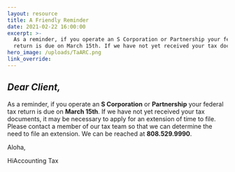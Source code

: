 ```yaml
---
layout: resource
title: A Friendly Reminder
date: 2021-02-22 16:00:00
excerpt: >-
  As a reminder, if you operate an S Corporation or Partnership your federal tax
  return is due on March 15th. If we have not yet received your tax documents...
hero_image: /uploads/TaARC.png
link_override:
---
```


## ***Dear Client,***

As a reminder, if you operate an **S Corporation** or **Partnership** your federal tax return is due on **March 15th**. If we have not yet received your tax documents, it may be necessary to apply for an extension of time to file.&nbsp; Please contact a member of our tax team so that we can determine the need to file an extension. We can be reached at&nbsp;**808\.529.9990**.

Aloha,

HiAccounting Tax

&nbsp;
